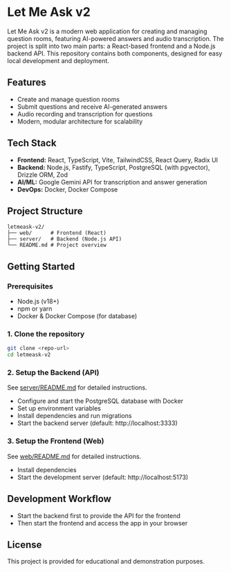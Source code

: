 # Let Me Ask v2

Let Me Ask v2 is a modern web application for creating and managing question rooms, featuring AI-powered answers and audio transcription. The project is split into two main parts: a React-based frontend and a Node.js backend API. This repository contains both components, designed for easy local development and deployment.

## Features

- Create and manage question rooms
- Submit questions and receive AI-generated answers
- Audio recording and transcription for questions
- Modern, modular architecture for scalability

## Tech Stack

- **Frontend:** React, TypeScript, Vite, TailwindCSS, React Query, Radix UI
- **Backend:** Node.js, Fastify, TypeScript, PostgreSQL (with pgvector), Drizzle ORM, Zod
- **AI/ML:** Google Gemini API for transcription and answer generation
- **DevOps:** Docker, Docker Compose

## Project Structure

```
letmeask-v2/
├── web/      # Frontend (React)
├── server/   # Backend (Node.js API)
└── README.md # Project overview
```

## Getting Started

### Prerequisites
- Node.js (v18+)
- npm or yarn
- Docker & Docker Compose (for database)

### 1. Clone the repository
```bash
git clone <repo-url>
cd letmeask-v2
```

### 2. Setup the Backend (API)
See [server/README.md](server/README.md) for detailed instructions.

- Configure and start the PostgreSQL database with Docker
- Set up environment variables
- Install dependencies and run migrations
- Start the backend server (default: http://localhost:3333)

### 3. Setup the Frontend (Web)
See [web/README.md](web/README.md) for detailed instructions.

- Install dependencies
- Start the development server (default: http://localhost:5173)

## Development Workflow
- Start the backend first to provide the API for the frontend
- Then start the frontend and access the app in your browser

## License

This project is provided for educational and demonstration purposes.
